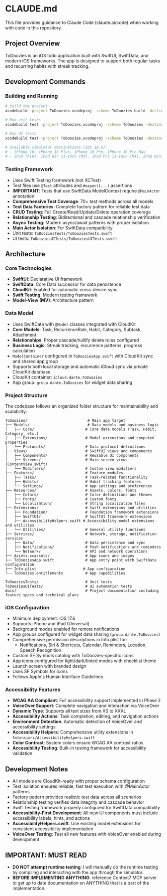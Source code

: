 # CLAUDE.md

This file provides guidance to Claude Code (claude.ai/code) when working with code in this repository.

## Project Overview
ToDoozies is an iOS todo application built with SwiftUI, SwiftData, and modern iOS frameworks. The app is designed to support both regular tasks and recurring habits with streak tracking.

## Development Commands

### Building and Running
```bash
# Build the project
xcodebuild -project ToDoozies.xcodeproj -scheme ToDoozies build -destination 'platform=iOS Simulator,name=iPhone 16'

# Run unit tests
xcodebuild test -project ToDoozies.xcodeproj -scheme ToDoozies -destination 'platform=iOS Simulator,name=iPhone 16'

# Run UI tests
xcodebuild test -project ToDoozies.xcodeproj -scheme ToDoozies -destination 'platform=iOS Simulator,name=iPhone 16' -only-testing:ToDooziesUITests

# Available simulator destinations (iOS 18.6):
# - iPhone 16, iPhone 16 Plus, iPhone 16 Pro, iPhone 16 Pro Max
# - iPad (A16), iPad Air 11-inch (M3), iPad Pro 11-inch (M4), iPad mini (A17 Pro)
```

### Testing Framework
- Uses Swift Testing framework (not XCTest)
- Test files use `@Test` attributes and `#expect(...)` assertions
- **IMPORTANT**: Tests that use SwiftData ModelContext require `@MainActor` annotation
- **Comprehensive Test Coverage**: 70+ test methods across all models
- **Test Data Factories**: Complete factory pattern for reliable test data
- **CRUD Testing**: Full Create/Read/Update/Delete operation coverage
- **Relationship Testing**: Bidirectional and cascade relationship verification
- **Async Testing**: Modern async/await patterns with proper isolation
- **Main Actor Isolation**: For SwiftData compatibility
- Unit tests: `ToDooziesTests/ToDooziesTests.swift`
- UI tests: `ToDooziesUITests/ToDooziesUITests.swift`

## Architecture

### Core Technologies
- **SwiftUI**: Declarative UI framework
- **SwiftData**: Core Data successor for data persistence
- **CloudKit**: Enabled for automatic cross-device sync
- **Swift Testing**: Modern testing framework
- **Model-View (MV)**: Architecture pattern

### Data Model
- Uses SwiftData with `@Model` classes integrated with CloudKit
- **Core Models**: Task, RecurrenceRule, Habit, Category, Subtask, Attachment
- **Relationships**: Proper cascade/nullify delete rules configured
- **Business Logic**: Streak tracking, recurrence patterns, progress calculation
- `ModelContainer` configured in `ToDooziesApp.swift` with CloudKit sync and shared app group
- Supports both local storage and automatic iCloud sync via private CloudKit database
- CloudKit container: `iCloud.dante.ToDoozies`
- App group: `group.dante.ToDoozies` for widget data sharing

### Project Structure
The codebase follows an organized folder structure for maintainability and scalability:

```
ToDoozies/                           # Main app target
├── Models/                          # Data models and business logic
│   ├── Core/                       # Core data models (Task, Habit, Category, etc.)
│   ├── Extensions/                 # Model extensions and computed properties
│   └── Protocols/                  # Data protocol definitions
├── Views/                          # SwiftUI views and components
│   ├── Components/                 # Reusable UI components
│   ├── Screens/                    # Main screen views (ContentView.swift)
│   └── Modifiers/                  # Custom view modifiers
├── Features/                       # Feature modules
│   ├── Tasks/                      # Task-related functionality
│   ├── Habits/                     # Habit tracking features
│   └── Settings/                   # App settings and preferences
├── Resources/                      # Assets, colors, fonts
│   ├── Colors/                     # Color definitions and themes
│   ├── Fonts/                      # Custom fonts
│   └── Localization/               # String localization files
├── Extensions/                     # Swift extensions and utilities
│   ├── Foundation/                 # Foundation framework extensions
│   ├── SwiftUI/                    # SwiftUI framework extensions
│   ├── AccessibilityHelpers.swift # Accessibility model extensions and utilities
│   └── Utilities/                  # General utility functions
├── Services/                       # Network, storage, notification services
│   ├── Data/                       # Data persistence and sync
│   ├── Notifications/              # Push notifications and reminders
│   └── Network/                    # API and network operations
├── Assets.xcassets/                # App icons and images
├── ToDooziesApp.swift              # App entry point with SwiftData configuration
├── Info.plist                     # App configuration
└── ToDoozies.entitlements          # App capabilities

ToDooziesTests/                     # Unit tests
ToDooziesUITests/                   # UI automation tests
docs/                               # Project documentation including feature specs and technical plans
```

### iOS Configuration
- Minimum deployment: iOS 17.6
- Supports iPhone and iPad (Universal)
- Background modes enabled for remote notifications
- App groups configured for widget data sharing (`group.dante.ToDoozies`)
- Comprehensive permission descriptions in Info.plist for:
  - Notifications, Siri & Shortcuts, Calendar, Reminders, Location, Speech Recognition
- Custom SF Symbols catalog with ToDoozies-specific icons
- App icons configured for light/dark/tinted modes with checklist theme
- Launch screen with branded design
- Uses SF Symbols for icons
- Follows Apple's Human Interface Guidelines

### Accessibility Features
- **WCAG AA Compliant**: Full accessibility support implemented in Phase 2
- **VoiceOver Support**: Complete navigation and interaction via VoiceOver
- **Dynamic Type**: Supports all text sizes from XS to XXXL
- **Accessibility Actions**: Task completion, editing, and navigation actions
- **Environment Detection**: Automatic detection of VoiceOver and accessibility settings
- **Accessibility Helpers**: Comprehensive utility extensions in `Extensions/AccessibilityHelpers.swift`
- **Color Contrast**: System colors ensure WCAG AA contrast ratios
- **Accessibility Testing**: Built-in testing framework for accessibility validation

## Development Notes
- All models are CloudKit-ready with proper schema configuration
- Test isolation ensures reliable, fast test execution with @MainActor patterns
- Factory pattern provides realistic test data across all scenarios
- Relationship testing verifies data integrity and cascade behavior
- Swift Testing framework properly configured for SwiftData compatibility
- **Accessibility-First Development**: All new UI components must include accessibility labels, hints, and actions
- **AccessibilityHelpers.swift**: Use existing model extensions for consistent accessibility implementation
- **VoiceOver Testing**: Test all new features with VoiceOver enabled during development

## IMPORTANT: MUST READ
- **DO NOT attempt runtime testing**: I will manually do the runtime testing by compiling and interacting with the app through the simulator.
- **BEFORE IMPLEMENTING ANYTHING**: reference Context7 MCP server to get up to date documentation on ANYTHING that is a part of the implementation.
